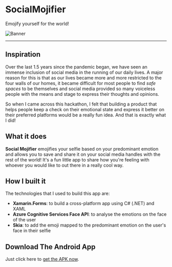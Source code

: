 # SocialMojifier
Emojify yourself for the world!

![Banner](https://adityaoberai.github.io/Assets/img/Projects/Social%20Mojifier.png)

---

## Inspiration

Over the last 1.5 years since the pandemic began, we have seen an immense inclusion of social media in the running of our daily lives. A major reason for this is that as our lives became more and more restricted to the four walls of our homes, it became difficult for most people to find *safe spaces* to be themselves and social media provided so many voiceless people with the means and stage to express their thoughts and opinions.

So when I came across this hackathon, I felt that building a product that helps people keep a check on their emotional state and express it better on their preferred platforms would be a really fun idea. And that is exactly what I did!

## What it does

**Social Mojifier** emojifies your selfie based on your predominant emotion and allows you to save and share it on your social media handles with the rest of the world! It's a fun little app to share how you're feeling with whoever you would like to out there in a really cool way.

## How I built it

The technologies that I used to build this app are:

* **Xamarin.Forms**: to build a cross-platform app using C# (.NET) and XAML
* **Azure Cognitive Services Face API**: to analyse the emotions on the face of the user
* **Skia**: to add the emoji mapped to the predominant emotion on the user's face in their selfie

## Download The Android App

Just click here to [get the APK now](https://github.com/adityaoberai/SocialMojifier/releases/tag/v1.0-beta).
